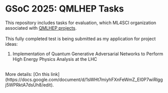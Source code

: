 # GSoC 2025: QMLHEP Tasks
This repository includes tasks for evaluation, which ML4SCI organization associated with [QMLHEP projects](https://ml4sci.org/gsoc/2025/proposal_QMLHEP1.html).  
<br>
This fully completed test is being submitted as my application for project ideas:
1. Implementation of Quantum Generative Adversarial Networks to Perform High Energy Physics Analysis at the LHC
 <br>
More details: [On this link](https://docs.google.com/document/d/1sWHt7miyhFXnFeWmZ_El0P7wiRlggj5WPRktA7dsUh8/edit).
